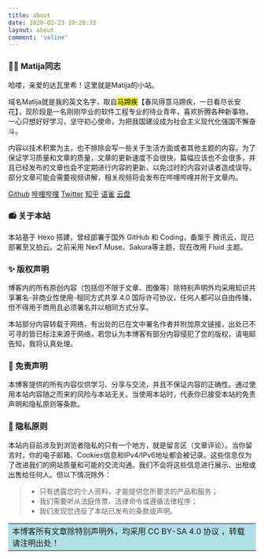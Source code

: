 ```yaml
---
title: about
date: 2020-02-23 19:20:33
layout: about
comment: 'valine'
---
```


### 👨‍🚀 Matija同志
哈喽，亲爱的达瓦里希！这里就是Matija的小站。

域名Matija就是我的英文名字，取自<mark>马蹄疾</mark>【春风得意马蹄疾，一日看尽长安花】，现阶段是一名刚刚毕业的软件工程专业的待业青年，喜欢折腾各种新事物，一心只想好好学习，坚守初心使命，为把我国建设成为社会主义现代化强国不懈奋斗。

内容以技术积累为主，也不排除会写一些关于生活方面或者其他主题的内容。为了保证学习质量和文章的质量，文章的更新速度不会很快，篇幅应该也不会很多，并且已经发布的文章也会不定期进行内容的更新，以免过时的内容对读者造成误导。部分文章可能会需要视频讲解，相关视频将会发布在哔哩哔哩并附于文章内。

<span id="inline-yellow">[Github](https://github.com/Marxtee)</span> <span id="inline-green">[哔哩哔哩](https://space.bilibili.com/386311682)</span> <span id="inline-grey">[Twitter](https://twitter.com/Karl_Matija)</span> <span id="inline-red">[知乎](https://www.zhihu.com/people/matija)</span> <span id="inline-purple">[语雀](https://www.yuque.com/matija)</span> <span id="inline-yellow">[云盘](https://pan.matija.asia)</span>

### 📻 关于本站
本站基于 Hexo 搭建，曾经部署于国外 GitHub 和 Coding，备案于 腾讯云，现已部署至又拍云。之前采用 NexT.Muse、Sakura等主题，现在改用 Fluid 主题。

### ✨ 版权声明
博客内的所有原创内容（包括但不限于文章、图像等）除特别声明外均采用知识共享署名-非商业性使用-相同方式共享 4.0 国际许可协议，任何人都可以自由传播，但不得用于商用且必须署名并以相同方式分享。

本站部分内容转载于网络，有出处的已在文中署名作者并附加原文链接，出处已不可寻的皆已标注来源于网络，若您认为本博客有部分内容侵犯了您的版权，请电邮告知，我将认真处理。

### 🎈 免责声明
本博客提供的所有内容仅供学习、分享与交流，并且不保证内容的正确性。通过使用本站内容随之而来的风险与本站无关。当使用本站时，代表你已接受本站的免责声明和隐私原则等条款。

### 🤿 隐私原则
本站内目前涉及到浏览者隐私的只有一个地方，就是留言区（文章评论）。当你留言时，你的电子邮箱、Cookies信息和IPv4/IPv6地址都会被记录。这些信息仅为了改进我们的网站质量和可能的交流沟通。我们不会将这些信息进行展示、出租或出售给任何人。但以下情况除外：
> - 只有透露您的个人资料，才能提供您所要求的产品和服务；
> - 我们需要听从法庭传票、法律命令或遵循法律程序；
> - 我们发现您违反了本站已发布的条款或声明。

<table><tr><td bgcolor=PowderBlue>本博客所有文章除特别声明外，均采用 CC BY-SA 4.0 协议 ，转载请注明出处！</td></tr></table>